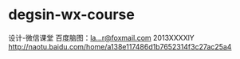 # degsin-wx-course
设计-微信课堂
百度脑图：la...r@foxmail.com  2013XXXXlY
http://naotu.baidu.com/home/a138e117486d1b7652314f3c27ac25a4